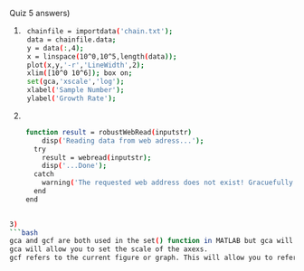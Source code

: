 Quiz 5 answers)  
1) ```bash
    chainfile = importdata('chain.txt'); 
    data = chainfile.data; 
    y = data(:,4); 
    x = linspace(10^0,10^5,length(data)); 
    plot(x,y,'-r','LineWidth',2); 
    xlim([10^0 10^6]); box on; 
    set(gca,'xscale','log');
    xlabel('Sample Number');
    ylabel('Growth Rate');
   ```
2)  
```bash
    function result = robustWebRead(inputstr)
        disp('Reading data from web adress...');
      try
        result = webread(inputstr);
        disp('...Done');
      catch
        warning('The requested web address does not exist! Gracuefully exiting...');
      end
    end

   
3) 
```bash
gca and gcf are both used in the set() function in MATLAB but gca will refer to the current axis of the figure.  
gca will allow you to set the scale of the axexs.  
gcf refers to the current figure or graph. This will allow you to refer to the graph and save it or even scale the entire graph with the same result of using gca.
```
